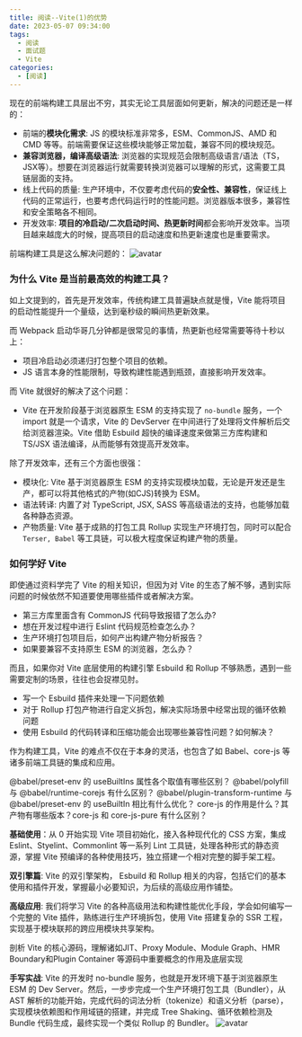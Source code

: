 ```yaml
---
title: 阅读--Vite(1)的优势
date: 2023-05-07 09:34:00
tags:
  - 阅读
  - 面试题
  - Vite
categories:
  - [阅读]
---
```


现在的前端构建工具层出不穷，其实无论工具层面如何更新，解决的问题还是一样的：

- 前端的**模块化需求**: JS 的模块标准非常多，ESM、CommonJS、AMD 和 CMD 等等。前端需要保证这些模块能够正常加载，兼容不同的模块规范。
- **兼容浏览器，编译高级语法**: 浏览器的实现规范会限制高级语言/语法（TS，JSX等）。想要在浏览器运行就需要转换浏览器可以理解的形式，这需要工具链层面的支持。
- 线上代码的质量: 生产环境中，不仅要考虑代码的**安全性、兼容性**，保证线上代码的正常运行，也要考虑代码运行时的性能问题。浏览器版本很多，兼容性和安全策略各不相同。
- 开发效率: **项目的冷启动/二次启动时间、热更新时间**都会影响开发效率。当项目越来越庞大的时候，提高项目的启动速度和热更新速度也是重要需求。

前端构建工具是这么解决问题的：
![avatar](https://p3-juejin.byteimg.com/tos-cn-i-k3u1fbpfcp/f54b17dcae4c49adb558b760048c3603~tplv-k3u1fbpfcp-zoom-in-crop-mark:3024:0:0:0.awebp)



### **为什么 Vite 是当前最高效的构建工具？**
如上文提到的，首先是开发效率，传统构建工具普遍缺点就是慢，Vite 能将项目的启动性能提升一个量级，达到毫秒级的瞬间热更新效果。

而 Webpack 启动华哥几分钟都是很常见的事情，热更新也经常需要等待十秒以上：
- 项目冷启动必须递归打包整个项目的依赖。
- JS 语言本身的性能限制，导致构建性能遇到瓶颈，直接影响开发效率。
  
而 Vite 就很好的解决了这个问题：
- Vite 在开发阶段基于浏览器原生 ESM 的支持实现了 `no-bundle` 服务，一个 import 就是一个请求，Vite 的 DevServer 在中间进行了处理将文件解析后交给浏览器渲染。Vite 借助 Esbuild 超快的编译速度来做第三方库构建和 TS/JSX 语法编译，从而能够有效提高开发效率。

除了开发效率，还有三个方面也很强：
- 模块化: Vite 基于浏览器原生 ESM 的支持实现模块加载，无论是开发还是生产，都可以将其他格式的产物(如CJS)转换为 ESM。
- 语法转译: 内置了对 TypeScript, JSX, SASS 等高级语法的支持，也能够加载各种静态资源。
- 产物质量: Vite 基于成熟的打包工具 Rollup 实现生产环境打包，同时可以配合 `Terser, Babel` 等工具链，可以极大程度保证构建产物的质量。
  

### **如何学好 Vite**

即使通过资料学完了 Vite 的相关知识，但因为对 Vite 的生态了解不够，遇到实际问题的时候依然不知道要使用哪些插件或者解决方案。

- 第三方库里面含有 CommonJS 代码导致报错了怎么办?
- 想在开发过程中进行 Eslint 代码规范检查怎么办？
- 生产环境打包项目后，如何产出构建产物分析报告？
- 如果要兼容不支持原生 ESM 的浏览器，怎么办？

而且，如果你对 Vite 底层使用的构建引擎 Esbuild 和 Rollup 不够熟悉，遇到一些需要定制的场景，往往也会捉襟见肘。

- 写一个 Esbuild 插件来处理一下问题依赖
- 对于 Rollup 打包产物进行自定义拆包，解决实际场景中经常出现的循环依赖问题
- 使用 Esbuild 的代码转译和压缩功能会出现哪些兼容性问题？如何解决？

作为构建工具，Vite 的难点不仅在于本身的灵活，也包含了如 Babel、core-js 等诸多前端工具链的集成和应用。

@babel/preset-env 的 useBuiltIns 属性各个取值有哪些区别？
@babel/polyfill 与 @babel/runtime-corejs 有什么区别？
@babel/plugin-transform-runtime 与@babel/preset-env 的 useBuiltIn 相比有什么优化？
core-js 的作用是什么？其产物有哪些版本？core-js 和 core-js-pure 有什么区别？

**基础使用**：从 0 开始实现 Vite 项目初始化，接入各种现代化的 CSS 方案，集成 Eslint、Styelint、Commonlint 等一系列 Lint 工具链，处理各种形式的静态资源，掌握 Vite 预编译的各种使用技巧，独立搭建一个相对完整的脚手架工程。

**双引擎篇**:  Vite 的双引擎架构， Esbuild 和 Rollup 相关的内容，包括它们的基本使用和插件开发，掌握最小必要知识，为后续的高级应用作铺垫。

**高级应用**: 我们将学习 Vite 的各种高级用法和构建性能优化手段，学会如何编写一个完整的 Vite 插件，熟练进行生产环境拆包，使用 Vite 搭建复杂的 SSR 工程，实现基于模块联邦的跨应用模块共享架构。

剖析 Vite 的核心源码，理解诸如JIT、Proxy Module、Module Graph、HMR Boundary和Plugin Container 等源码中重要概念的作用及底层实现

**手写实战**:  Vite 的开发时 no-bundle 服务，也就是开发环境下基于浏览器原生 ESM 的 Dev Server。然后，一步步完成一个生产环境打包工具（Bundler），从 AST 解析的功能开始，完成代码的词法分析（tokenize）和语义分析（parse），实现模块依赖图和作用域链的搭建，并完成 Tree Shaking、循环依赖检测及 Bundle 代码生成，最终实现一个类似 Rollup 的 Bundler。
![avatar](https://p6-juejin.byteimg.com/tos-cn-i-k3u1fbpfcp/52599ad0dbb344d59eafb00f360e99c3~tplv-k3u1fbpfcp-zoom-in-crop-mark:3024:0:0:0.awebp?)
